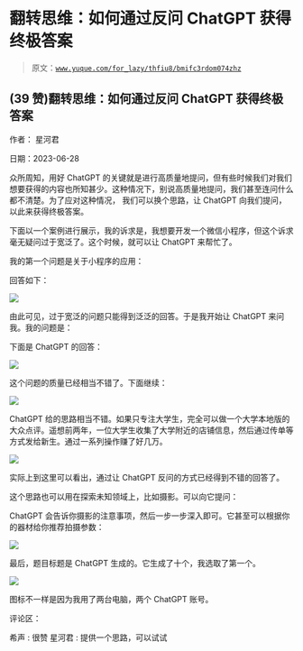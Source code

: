 # 翻转思维：如何通过反问 ChatGPT 获得终极答案

> 原文：[`www.yuque.com/for_lazy/thfiu8/bmifc3rdom074zhz`](https://www.yuque.com/for_lazy/thfiu8/bmifc3rdom074zhz)



## (39 赞)翻转思维：如何通过反问 ChatGPT 获得终极答案 

作者： 星河君 

日期：2023-06-28 

众所周知，用好 ChatGPT 的关键就是进行高质量地提问，但有些时候我们对我们想要获得的内容也所知甚少。这种情况下，别说高质量地提问，我们甚至连问什么都不清楚。为了应对这种情况， 我们可以换个思路，让 ChatGPT 向我们提问，以此来获得终极答案。 

下面以一个案例进行展示，我的诉求是，我想要开发一个微信小程序，但这个诉求毫无疑问过于宽泛了。这个时候，就可以让 ChatGPT 来帮忙了。 

我的第一个问题是关于小程序的应用： 

回答如下： 

![](img/e262f5de3054467b8d95e6d1d551d2a5.png) 

由此可见，过于宽泛的问题只能得到泛泛的回答。于是我开始让 ChatGPT 来问我。我的问题是： 

下面是 ChatGPT 的回答： 

![](img/d5c65e0507a2831e754bda090d86537a.png) 

这个问题的质量已经相当不错了。下面继续： 

![](img/f937393603de5ed163496a028884eaf5.png) 

ChatGPT 给的思路相当不错。如果只专注大学生，完全可以做一个大学本地版的大众点评。遥想前两年，一位大学生收集了大学附近的店铺信息，然后通过传单等方式发给新生。通过一系列操作赚了好几万。 

![](img/045153f0a6c2ab4863944f703b04f8fe.png) 

实际上到这里可以看出，通过让 ChatGPT 反问的方式已经得到不错的回答了。 

这个思路也可以用在探索未知领域上，比如摄影。可以向它提问： 

ChatGPT 会告诉你摄影的注意事项，然后一步一步深入即可。它甚至可以根据你的器材给你推荐拍摄参数： 

![](img/8b885715ba150466d57464df8d08dba6.png) 

最后，题目标题是 ChatGPT 生成的。它生成了十个，我选取了第一个。 

![](img/bea0a338be237842d92b593eb6709bb9.png) 

图标不一样是因为我用了两台电脑，两个 ChatGPT 账号。 

评论区： 

希声 : 很赞 星河君 : 提供一个思路，可以试试